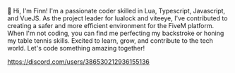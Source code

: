 👋 Hi, I'm Finn! I'm a passionate coder skilled in Lua, Typescript, Javascript, and VueJS. As the project leader for lualock and viteeye, I've contributed to creating a safer and more efficient environment for the FiveM platform. When I'm not coding, you can find me perfecting my backstroke or honing my table tennis skills. Excited to learn, grow, and contribute to the tech world. Let's code something amazing together!

https://discord.com/users/386530212936155136

